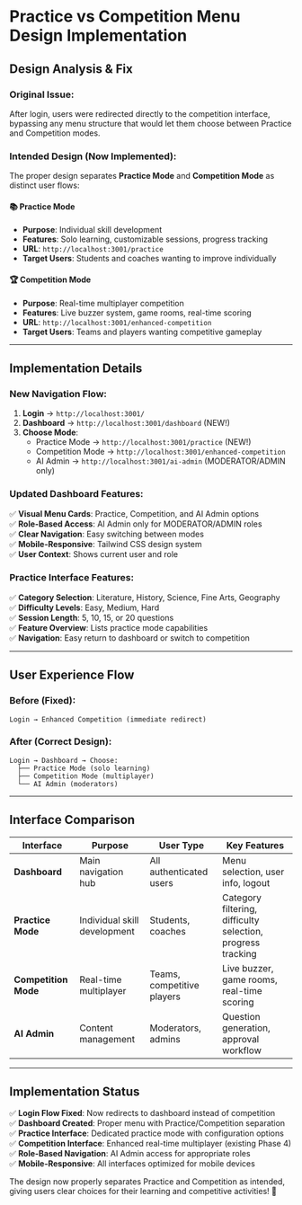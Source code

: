 # Practice vs Competition Menu Design Implementation

## Design Analysis & Fix

### **Original Issue:**
After login, users were redirected directly to the competition interface, bypassing any menu structure that would let them choose between Practice and Competition modes.

### **Intended Design (Now Implemented):**
The proper design separates **Practice Mode** and **Competition Mode** as distinct user flows:

#### **📚 Practice Mode**
- **Purpose**: Individual skill development
- **Features**: Solo learning, customizable sessions, progress tracking
- **URL**: `http://localhost:3001/practice`
- **Target Users**: Students and coaches wanting to improve individually

#### **🏆 Competition Mode**  
- **Purpose**: Real-time multiplayer competition
- **Features**: Live buzzer system, game rooms, real-time scoring
- **URL**: `http://localhost:3001/enhanced-competition`
- **Target Users**: Teams and players wanting competitive gameplay

---

## Implementation Details

### **New Navigation Flow:**
1. **Login** → `http://localhost:3001/` 
2. **Dashboard** → `http://localhost:3001/dashboard` (NEW!)
3. **Choose Mode**:
   - Practice Mode → `http://localhost:3001/practice` (NEW!)
   - Competition Mode → `http://localhost:3001/enhanced-competition`
   - AI Admin → `http://localhost:3001/ai-admin` (MODERATOR/ADMIN only)

### **Updated Dashboard Features:**
✅ **Visual Menu Cards**: Practice, Competition, and AI Admin options  
✅ **Role-Based Access**: AI Admin only for MODERATOR/ADMIN roles  
✅ **Clear Navigation**: Easy switching between modes  
✅ **Mobile-Responsive**: Tailwind CSS design system  
✅ **User Context**: Shows current user and role  

### **Practice Interface Features:**
✅ **Category Selection**: Literature, History, Science, Fine Arts, Geography  
✅ **Difficulty Levels**: Easy, Medium, Hard  
✅ **Session Length**: 5, 10, 15, or 20 questions  
✅ **Feature Overview**: Lists practice mode capabilities  
✅ **Navigation**: Easy return to dashboard or switch to competition  

---

## User Experience Flow

### **Before (Fixed):**
```
Login → Enhanced Competition (immediate redirect)
```

### **After (Correct Design):**
```
Login → Dashboard → Choose:
  ├── Practice Mode (solo learning)
  ├── Competition Mode (multiplayer)
  └── AI Admin (moderators)
```

---

## Interface Comparison

| Interface | Purpose | User Type | Key Features |
|-----------|---------|-----------|--------------|
| **Dashboard** | Main navigation hub | All authenticated users | Menu selection, user info, logout |
| **Practice Mode** | Individual skill development | Students, coaches | Category filtering, difficulty selection, progress tracking |
| **Competition Mode** | Real-time multiplayer | Teams, competitive players | Live buzzer, game rooms, real-time scoring |
| **AI Admin** | Content management | Moderators, admins | Question generation, approval workflow |

---

## Implementation Status

✅ **Login Flow Fixed**: Now redirects to dashboard instead of competition  
✅ **Dashboard Created**: Proper menu with Practice/Competition separation  
✅ **Practice Interface**: Dedicated practice mode with configuration options  
✅ **Competition Interface**: Enhanced real-time multiplayer (existing Phase 4)  
✅ **Role-Based Navigation**: AI Admin access for appropriate roles  
✅ **Mobile-Responsive**: All interfaces optimized for mobile devices  

The design now properly separates Practice and Competition as intended, giving users clear choices for their learning and competitive activities! 🎯